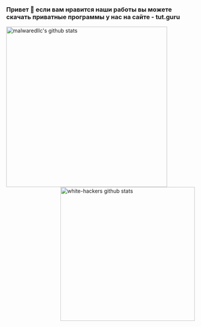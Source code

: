 ### Привет 👋 если вам нравится наши работы вы можете скачать приватные программы у нас на сайте - tut.guru

<img align="left" width="430" height="auto" alt="malwaredllc's github stats" src="https://github-readme-stats.vercel.app/api?username=white-hackers&hide_border=true&title_color=0ff54c&icon_color=0ff54c&text_color=c9d1d9&bg_color=0d1117&show_icons=true;count_private=true&amp;include_all_commits=true">

<img align="right" width="359" height="auto" alt="white-hackers github stats" src="https://github-readme-stats.vercel.app/api/top-langs/?username=white-hackers&hide_border=true&title_color=0ff54c&icon_color=0ff54c&text_color=c9d1d9&bg_color=0d1117&layout=compact&amp;show_icons=true&amp;">

